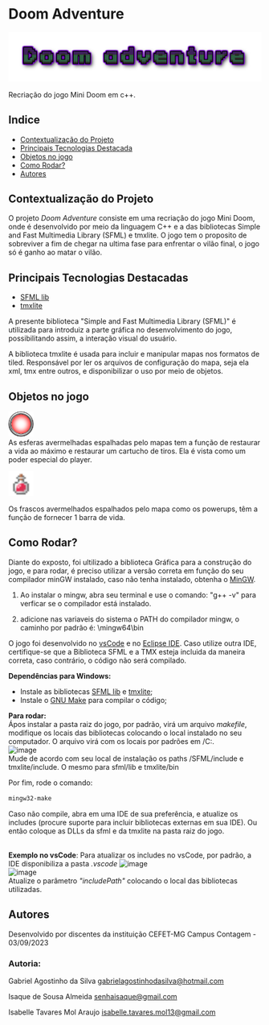 # Doom Adventure 

![background](/assets/Background/Doom.png)

Recriação do jogo Mini Doom em c++.

## Indice 
- <a href="https://github.com/icehopeless/Doom-Adventure/blob/main/readme.md#contextualização-do-projeto">Contextualização do Projeto</a>
- <a href="https://github.com/icehopeless/Doom-Adventure/blob/main/readme.md#principais-tecnologias-destacadas">Principais Tecnologias Destacada</a>
- <a href="https://github.com/icehopeless/Doom-Adventure/blob/main/readme.md#objetos-no-jogo">Objetos no jogo</a>
- <a href="https://github.com/icehopeless/Doom-Adventure/blob/main/readme.md#como-rodar">Como Rodar?</a>
- <a href="https://github.com/icehopeless/Doom-Adventure/blob/main/readme.md#autores">Autores</a>

## Contextualização do Projeto 
O projeto <i>Doom Adventure</i> consiste em uma recriação do jogo Mini Doom, onde é desenvolvido por meio da linguagem C++ e a das bibliotecas Simple and Fast Multimedia Library (SFML) e tmxlite. O jogo tem o proposito de sobreviver a fim de chegar na ultima fase para enfrentar o vilão final, o jogo só é ganho ao matar o vilão.



## Principais Tecnologias Destacadas 
-  [SFML lib](https://www.sfml-dev.org/index.php) 
-  [tmxlite](https://github.com/fallahn/tmxlite) 


A presente biblioteca "Simple and Fast Multimedia Library (SFML)" é utilizada para introduiz a parte gráfica no desenvolvimento do jogo, possibilitando assim, a interação visual do usuário.

A biblioteca tmxlite é usada para incluir e manipular mapas nos formatos de tiled. Responsável por ler os arquivos de configuração do mapa, seja ela xml, tmx entre outros, e disponibilizar o uso por meio de objetos.

## Objetos no jogo
<img src = "./assets/PowerUps/frame%201.png" width = 50 alt = powerups/> <br>
As esferas avermelhadas espalhadas pelo mapas tem a função de restaurar a vida ao máximo e restaurar um cartucho de tiros. Ela é vista como um poder especial do player.

<img src = "./assets/PowerUps/Portion.png" width = 50 alt = powerups/> <br>

Os frascos avermelhados espalhados pelo mapa como os powerups, têm a função de fornecer 1 barra de vida.

## Como Rodar? 
Diante do exposto, foi ultilizado a biblioteca Gráfica para a construção do jogo, e para rodar, é preciso utilizar a versão correta em função do seu compilador minGW instalado, caso não tenha instalado, obtenha o <a href="https://sourceforge.net/projects/mingw-w64/files/Toolchains%20targetting%20Win32/Personal%20Builds/mingw-builds/7.3.0/">MinGW</a>.

1. Ao instalar o mingw, abra seu terminal e use o comando: "g++ -v" para verficar se o compilador está instalado.

2. adicione nas variaveis do sistema o PATH do compilador mingw, o caminho por padrão é: \mingw64\bin

 O jogo foi desenvolvido no <a href="https://code.visualstudio.com/">vsCode</a> e no <a href="https://www.eclipse.org/">Eclipse IDE</a>. Caso utilize outra IDE, certifique-se que a Biblioteca SFML e a TMX esteja incluida da maneira correta, caso contrário, o código não será compilado.

 <b>Dependências para Windows: </b> <br>
 - Instale as bibliotecas [SFML lib](https://www.sfml-dev.org/index.php) e
 [tmxlite](https://github.com/fallahn/tmxlite);<br>
 - Instale o  <a href="https://www.gnu.org/software/make/">GNU Make</a> para compilar o código;


<b>Para rodar: </b><br>
Ápos instalar a pasta raiz do jogo, por padrão, virá um arquivo <i>makefile</i>, modifique os locais das bibliotecas colocando o local instalado no seu computador. O arquivo virá com os locais por padrões em /C:. <br>
![image](https://github.com/icehopeless/Doom-Adventure/assets/114740870/609295d2-75e6-4b63-8a9f-2044784c1cf1)<br> 
Mude de acordo com seu local de instalação os paths /SFML/include e tmxlite/include. O mesmo para sfml/lib e tmxlite/bin

Por fim, rode o comando: 

```bash
mingw32-make
```
Caso não compile, abra em uma IDE de sua preferência, e atualize os includes (procure suporte para incluir bibliotecas externas em sua IDE). Ou então coloque as DLLs da sfml e da tmxlite na pasta raiz do jogo.

<br> <b>Exemplo no vsCode</b>:
Para atualizar os includes no vsCode, por padrão, a IDE disponibiliza a pasta <i>.vscode</i>
![image](https://github.com/icehopeless/Doom-Adventure/assets/114740870/d1d1b6f7-854b-4029-878b-e63d6f038fd1)<br>
![image](https://github.com/icehopeless/Doom-Adventure/assets/114740870/0b7e90c8-801d-4344-a6b2-923dfa75fcab) <br>
Atualize o parâmetro <i>"includePath"</i> colocando o local das bibliotecas utilizadas.



## Autores
Desenvolvido por discentes da instituição CEFET-MG Campus Contagem - 03/09/2023

### Autoria: 

Gabriel Agostinho da Silva
gabrielagostinhodasilva@hotmail.com


Isaque de Sousa Almeida
senhaisaque@gmail.com


Isabelle Tavares Mol Araujo
isabelle.tavares.mol13@gmail.com
